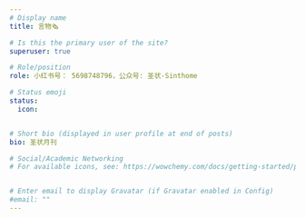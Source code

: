 ```yaml
---
# Display name
title: 言物🗞️

# Is this the primary user of the site?
superuser: true

# Role/position
role: 小红书号： 5698748796，公众号: 圣状-Sinthome

# Status emoji
status:
  icon: 


# Short bio (displayed in user profile at end of posts)
bio: 圣状月刊

# Social/Academic Networking
# For available icons, see: https://wowchemy.com/docs/getting-started/page-builder/#icons


# Enter email to display Gravatar (if Gravatar enabled in Config)
#email: ""
---
```


